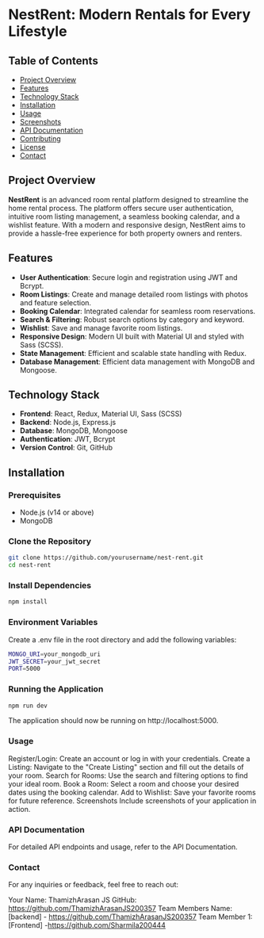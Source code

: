 # NestRent: Modern Rentals for Every Lifestyle

## Table of Contents

- [Project Overview](#project-overview)
- [Features](#features)
- [Technology Stack](#technology-stack)
- [Installation](#installation)
- [Usage](#usage)
- [Screenshots](#screenshots)
- [API Documentation](#api-documentation)
- [Contributing](#contributing)
- [License](#license)
- [Contact](#contact)

## Project Overview

**NestRent** is an advanced room rental platform designed to streamline the home rental process. The platform offers secure user authentication, intuitive room listing management, a seamless booking calendar, and a wishlist feature. With a modern and responsive design, NestRent aims to provide a hassle-free experience for both property owners and renters.

## Features

- **User Authentication**: Secure login and registration using JWT and Bcrypt.
- **Room Listings**: Create and manage detailed room listings with photos and feature selection.
- **Booking Calendar**: Integrated calendar for seamless room reservations.
- **Search & Filtering**: Robust search options by category and keyword.
- **Wishlist**: Save and manage favorite room listings.
- **Responsive Design**: Modern UI built with Material UI and styled with Sass (SCSS).
- **State Management**: Efficient and scalable state handling with Redux.
- **Database Management**: Efficient data management with MongoDB and Mongoose.

## Technology Stack

- **Frontend**: React, Redux, Material UI, Sass (SCSS)
- **Backend**: Node.js, Express.js
- **Database**: MongoDB, Mongoose
- **Authentication**: JWT, Bcrypt
- **Version Control**: Git, GitHub

## Installation

### Prerequisites

- Node.js (v14 or above)
- MongoDB

### Clone the Repository

```bash
git clone https://github.com/yourusername/nest-rent.git
cd nest-rent
```

### Install Dependencies
```bash
npm install
```

### Environment Variables
Create a .env file in the root directory and add the following variables:

```bash
MONGO_URI=your_mongodb_uri
JWT_SECRET=your_jwt_secret
PORT=5000
```

### Running the Application
```bash
npm run dev
```
The application should now be running on http://localhost:5000.

### Usage
Register/Login: Create an account or log in with your credentials.
Create a Listing: Navigate to the "Create Listing" section and fill out the details of your room.
Search for Rooms: Use the search and filtering options to find your ideal room.
Book a Room: Select a room and choose your desired dates using the booking calendar.
Add to Wishlist: Save your favorite rooms for future reference.
Screenshots
Include screenshots of your application in action.

### API Documentation
For detailed API endpoints and usage, refer to the API Documentation.

### Contact
For any inquiries or feedback, feel free to reach out:

Your Name: ThamizhArasan JS
GitHub: https://github.com/ThamizhArasanJS200357
Team Members
Name: [backend] - https://github.com/ThamizhArasanJS200357
Team Member 1: [Frontend] -https://github.com/Sharmila200444







